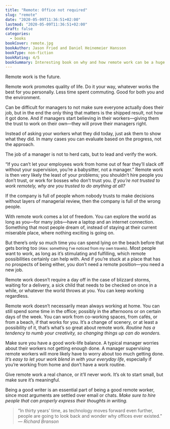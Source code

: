 ```yaml
---
title: "Remote: Office not required"
slug: "remote"
date: "2020-05-09T11:36:51+02:00"
lastmod: "2020-05-09T11:36:51+02:00"
draft: false
categories:
  - books
bookCover: remote.jpg
bookAuthor: Jason Fried and Daniel Heinemeier Hansson
bookType: non-fiction
bookRating: 4/5
bookSummary: Interesting book on why and how remote work can be a huge benefit for many companies and employees.
---
```


Remote work is the future.

Remote work promotes quality of life. Do it your way, whatever works the best for you personally. Less time spent commuting. Good for both you and the environment.

Can be difficult for managers to not make sure everyone actually does their job, but in the end the only thing that matters is the shipped result, not how it got done. And if managers start believing in their workers—giving them the trust to work on their own—they will prove their managers right.

Instead of asking your workers what they did today, just ask them to show what they did. In many cases you can evaluate based on the progress, not the approach.

The job of a manager is not to herd cats, but to lead and verify the work.

“If you can’t let your employees work from home out of fear they’ll slack off without your supervision, you’re a babysitter, not a manager.” Remote work is then very likely the least of your problems; you shouldn’t hire people you don’t trust, or work for bosses who don’t trust you. _If you’re not trusted to work remotely, why are you trusted to do anything at all?_

If the company is full of people whom nobody trusts to make decisions without layers of managerial review, then the company is full of the wrong people.

With remote work comes a lot of freedom. You can explore the world as long as you—for many jobs—have a laptop and an internet connection. Something that most people dream of, instead of staying at their current miserable place, where nothing exciting is going on.

But there’s only so much time you can spend lying on the beach before that gets boring too <small>(Alex: something I’ve noticed from my own travels)</small>. Most people want to work, as long as it’s stimulating and fulfilling, which remote possibilities certainly can help with. And if you’re stuck at a place that has no prospects of being either, you don’t need a remote position—you need a new job.

Remote work doesn’t require a day off in the case of blizzard storms, waiting for a delivery, a sick child that needs to be checked on once in a while, or whatever the world throws at you. You can keep working regardless.

Remote work doesn’t necessarily mean always working at home. You can still spend some time in the office; possibly in the afternoons or on certain days of the week. You can work from co-working spaces, from cafés, or from a beach, if that works for you. It’s a change of scenery, or at least a possibility of it, that’s what’s so great about remote work. _Routine has a tendency to numb your creativity, so changing things up can do wonders._

Make sure you have a good work-life balance. A typical manager worries about their workers not getting enough done. A manager supervising remote workers will more likely have to worry about too much getting done. _It’s easy to let your work blend in with your everyday life_, especially if you’re working from home and don’t have a work routine.

Give remote work a real chance, or it’ll never work. It’s ok to start small, but make sure it’s meaningful.

Being a good writer is an essential part of being a good remote worker, since most arguments are settled over email or chats. _Make sure to hire people that can properly express their thoughts in writing._

> “In thirty years’ time, as technology moves forward even further, people are going to look back and wonder why offices ever existed.”
> <cite>— Richard Branson</cite>